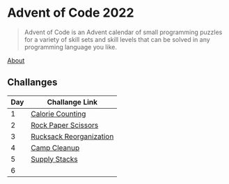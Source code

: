 # Advent of Code 2022

> Advent of Code is an Advent calendar of small programming puzzles for a variety of skill sets and skill levels that can be solved in any programming language you like.

[About](https://adventofcode.com/2022/about)

## Challanges

| Day | Challange Link                                                 |
| --- | -------------------------------------------------------------- |
| 1   | [Calorie Counting](https://adventofcode.com/2022/day/1)        |
| 2   | [Rock Paper Scissors](https://adventofcode.com/2022/day/2)     |
| 3   | [Rucksack Reorganization](https://adventofcode.com/2022/day/3) |
| 4   | [Camp Cleanup](https://adventofcode.com/2022/day/4)            |
| 5   | [Supply Stacks](https://adventofcode.com/2022/day/5)           |
| 6   |                                                                |
